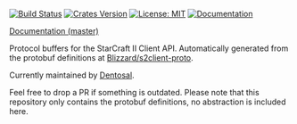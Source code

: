 [![Build Status](https://travis-ci.org/awestlake87/sc2-proto-rs.svg?branch=master)](https://travis-ci.org/awestlake87/sc2-proto-rs)
[![Crates Version](https://img.shields.io/crates/v/sc2-proto.svg)](https://crates.io/crates/sc2-proto)
[![License: MIT](https://img.shields.io/badge/License-MIT-yellow.svg)](https://opensource.org/licenses/MIT)
[![Documentation](https://docs.rs/sc2-proto/badge.svg)](https://docs.rs/crate/sc2-proto)

[Documentation (master)](https://awestlake87.github.io/sc2-proto-rs/sc2_proto/)

Protocol buffers for the StarCraft II Client API. Automatically generated from the protobuf definitions at [Blizzard/s2client-proto](https://github.com/Blizzard/s2client-proto).


Currently maintained by [Dentosal](https://github.com/Dentosal).

Feel free to drop a PR if something is outdated. Please note that this repository only contains the protobuf definitions, no abstraction is included here.